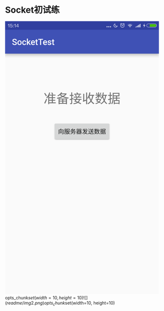 # Socket初试练
![](readme/img1.png) opts_chunk$set(width=10, height=10)
![](readme/img2.png) opts_chunk$set(width=10, height=10)